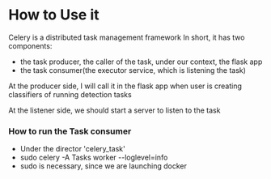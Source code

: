 # How to Use it

Celery is a distributed task management framework
In short, it has two components: 
* the task producer, the caller of the task, under our context, the flask app
* the task consumer(the executor service, which is listening the task)

At the producer side, I will call it in the flask app when user is creating classifiers of running detection tasks

At the listener side, we should start a server to listen to the task


### How to run the Task consumer
* Under the director 'celery_task'
* sudo celery -A Tasks worker --loglevel=info
* sudo is necessary, since we are launching docker
